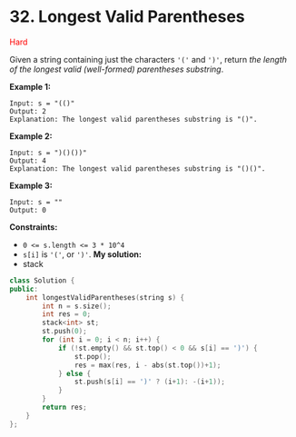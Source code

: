 # 32. Longest Valid Parentheses
<span style="color:red">Hard</span>

Given a string containing just the characters `'('` and `')'`, return *the length of the longest valid (well-formed) parentheses substring*.

 
**Example 1:**
```
Input: s = "(()"
Output: 2
Explanation: The longest valid parentheses substring is "()".
```
**Example 2:**
```
Input: s = ")()())"
Output: 4
Explanation: The longest valid parentheses substring is "()()".
```
**Example 3:**
```
Input: s = ""
Output: 0
```
 

**Constraints:**

+ `0 <= s.length <= 3 * 10^4`
+ `s[i]` is `'('`, or `')'`.
**My solution:**
+ stack
```cpp
class Solution {
public:
    int longestValidParentheses(string s) {
        int n = s.size();
        int res = 0;
        stack<int> st;
        st.push(0);
        for (int i = 0; i < n; i++) {
            if (!st.empty() && st.top() < 0 && s[i] == ')') {
                st.pop();
                res = max(res, i - abs(st.top())+1);
            } else {
                st.push(s[i] == ')' ? (i+1): -(i+1));
            }
        }
        return res;
    }
};
```